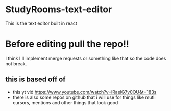 # StudyRooms-text-editor
This is the text editor built in react 

# Before editing pull the repo!!
I think I'll implement merge requests or something like that so the code does not break.

## this is based off of 
- this yt vid https://www.youtube.com/watch?v=iRaelG7v0OU&t=183s
- there is also some repos on github that i will use for things like mutli cursors, mentions and other things that look good
